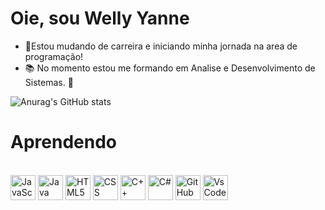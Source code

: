 # Oie, sou Welly Yanne

- 🌱Estou mudando de carreira e iniciando minha jornada na area de programação!
- 📚 No momento estou me formando em Analise e Desenvolvimento de Sistemas.
 💞 

![Anurag's GitHub stats](https://github-readme-stats.vercel.app/api?username=WellyYanne&show_icons=true&theme=tokyonight)


# Aprendendo
<div style="display: inline_block"><br>
 <img alt ="JavaScript" src="https://cdn.jsdelivr.net/gh/devicons/devicon/icons/javascript/javascript-plain.svg" width="40" height="40"/>
 <img alt ="Java" src="https://cdn.jsdelivr.net/gh/devicons/devicon/icons/java/java-original-wordmark.svg" width="40" height="40"/>
 <img alt ="HTML5" src="https://cdn.jsdelivr.net/gh/devicons/devicon/icons/html5/html5-original.svg" width="40" height="40"/>
 <img alt ="CSS" src="https://cdn.jsdelivr.net/gh/devicons/devicon/icons/css3/css3-plain-wordmark.svg" width="40" height="40" />
  <img alt ="C++" src="https://cdn.jsdelivr.net/gh/devicons/devicon/icons/cplusplus/cplusplus-original.svg" width="40" height="40"/>
 <img alt ="C#" src="https://cdn.jsdelivr.net/gh/devicons/devicon/icons/csharp/csharp-original.svg" width="40" height="40"/>
 <img alt ="GitHub "src="https://cdn.jsdelivr.net/gh/devicons/devicon/icons/github/github-original.svg" width="40" height="40" />
<img alt ="VsCode" src="https://cdn.jsdelivr.net/gh/devicons/devicon/icons/vscode/vscode-original.svg" width="40" height="40"/>
          
          
            
          
          
            
          
          
 

 
</div>


 
